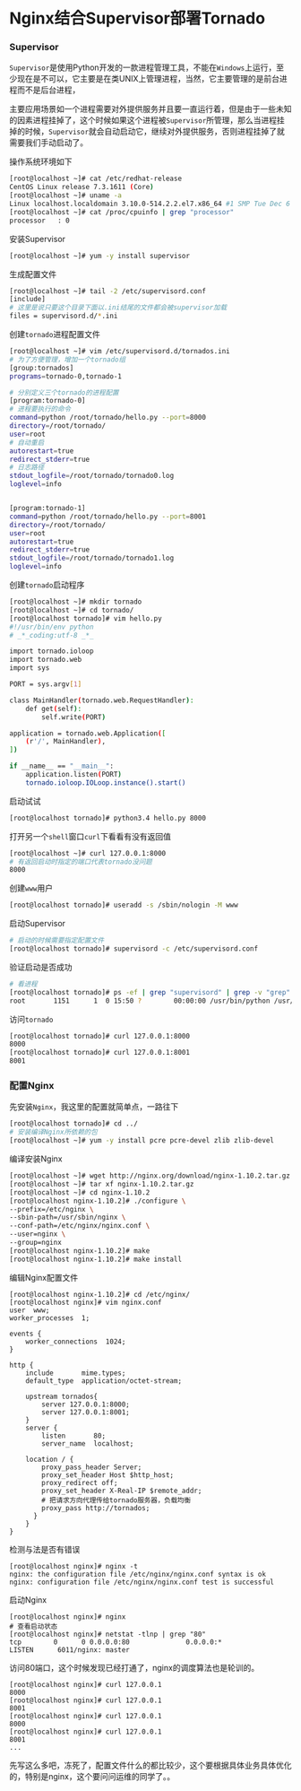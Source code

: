 # Nginx结合Supervisor部署Tornado

### Supervisor

`Supervisor`是使用Python开发的一款进程管理工具，不能在`Windows`上运行，至少现在是不可以，它主要是在类UNIX上管理进程，当然，它主要管理的是前台进程而不是后台进程，

主要应用场景如一个进程需要对外提供服务并且要一直运行着，但是由于一些未知的因素进程挂掉了，这个时候如果这个进程被`Supervisor`所管理，那么当进程挂掉的时候，`Supervisor`就会自动启动它，继续对外提供服务，否则进程挂掉了就需要我们手动启动了。

操作系统环境如下

```bash
[root@localhost ~]# cat /etc/redhat-release 
CentOS Linux release 7.3.1611 (Core) 
[root@localhost ~]# uname -a
Linux localhost.localdomain 3.10.0-514.2.2.el7.x86_64 #1 SMP Tue Dec 6 23:06:41 UTC 2016 x86_64 x86_64 x86_64 GNU/Linux
[root@localhost ~]# cat /proc/cpuinfo | grep "processor"
processor	: 0
```

安装Supervisor

```bash
[root@localhost ~]# yum -y install supervisor
```

生成配置文件

```bash
[root@localhost ~]# tail -2 /etc/supervisord.conf 
[include]
# 这里是说只要这个目录下面以.ini结尾的文件都会被supervisor加载
files = supervisord.d/*.ini
```

创建`tornado`进程配置文件


```bash
[root@localhost ~]# vim /etc/supervisord.d/tornados.ini
# 为了方便管理，增加一个tornado组
[group:tornados]
programs=tornado-0,tornado-1

# 分别定义三个tornado的进程配置
[program:tornado-0]
# 进程要执行的命令
command=python /root/tornado/hello.py --port=8000
directory=/root/tornado/
user=root
# 自动重启
autorestart=true
redirect_stderr=true
# 日志路径
stdout_logfile=/root/tornado/tornado0.log
loglevel=info


[program:tornado-1]
command=python /root/tornado/hello.py --port=8001
directory=/root/tornado/
user=root
autorestart=true
redirect_stderr=true
stdout_logfile=/root/tornado/tornado1.log
loglevel=info
```

创建`tornado`启动程序

```bash
[root@localhost ~]# mkdir tornado
[root@localhost ~]# cd tornado/
[root@localhost tornado]# vim hello.py
#!/usr/bin/env python
# _*_coding:utf-8 _*_

import tornado.ioloop
import tornado.web
import sys

PORT = sys.argv[1]

class MainHandler(tornado.web.RequestHandler):
    def get(self):
        self.write(PORT)

application = tornado.web.Application([
    (r'/', MainHandler),
])

if __name__ == "__main__":
    application.listen(PORT)
    tornado.ioloop.IOLoop.instance().start()
```
启动试试

```bash
[root@localhost tornado]# python3.4 hello.py 8000
```
打开另一个`shell`窗口`curl`下看看有没有返回值

```bash
[root@localhost ~]# curl 127.0.0.1:8000
# 有返回启动时指定的端口代表tornado没问题
8000
```

创建`www`用户

```bash
[root@localhost tornado]# useradd -s /sbin/nologin -M www
```

启动Supervisor

```bash
# 启动的时候需要指定配置文件
[root@localhost tornado]# supervisord -c /etc/supervisord.conf
```

验证启动是否成功

```bash
# 看进程
[root@localhost tornado]# ps -ef | grep "supervisord" | grep -v "grep"
root       1151      1  0 15:50 ?        00:00:00 /usr/bin/python /usr/bin/supervisord -c /etc/supervisord.conf
```

访问`tornado`

```bash
[root@localhost tornado]# curl 127.0.0.1:8000
8000
[root@localhost tornado]# curl 127.0.0.1:8001
8001
```

### 配置Nginx

先安装`Nginx`，我这里的配置就简单点，一路往下

```bash
[root@localhost tornado]# cd ../
# 安装编译Nginx所依赖的包
[root@localhost ~]# yum -y install pcre pcre-devel zlib zlib-devel 
```
编译安装Nginx
```bash
[root@localhost ~]# wget http://nginx.org/download/nginx-1.10.2.tar.gz
[root@localhost ~]# tar xf nginx-1.10.2.tar.gz 
[root@localhost ~]# cd nginx-1.10.2
[root@localhost nginx-1.10.2]# ./configure \
--prefix=/etc/nginx \
--sbin-path=/usr/sbin/nginx \
--conf-path=/etc/nginx/nginx.conf \
--user=nginx \
--group=nginx
[root@localhost nginx-1.10.2]# make
[root@localhost nginx-1.10.2]# make install
```
编辑Nginx配置文件
```
[root@localhost nginx-1.10.2]# cd /etc/nginx/
[root@localhost nginx]# vim nginx.conf
user  www;
worker_processes  1;

events {
    worker_connections  1024;
}

http {
    include       mime.types;
    default_type  application/octet-stream;

    upstream tornados{
        server 127.0.0.1:8000;
        server 127.0.0.1:8001;
    }
    server {
        listen       80;
        server_name  localhost;

    location / {
        proxy_pass_header Server;
        proxy_set_header Host $http_host;
        proxy_redirect off;
        proxy_set_header X-Real-IP $remote_addr;
        # 把请求方向代理传给tornado服务器，负载均衡
        proxy_pass http://tornados;
      }
    }
}
```
检测与法是否有错误
```
[root@localhost nginx]# nginx -t
nginx: the configuration file /etc/nginx/nginx.conf syntax is ok
nginx: configuration file /etc/nginx/nginx.conf test is successful
```
启动Nginx
```
[root@localhost nginx]# nginx 
# 查看启动状态
[root@localhost nginx]# netstat -tlnp | grep "80"
tcp        0      0 0.0.0.0:80              0.0.0.0:*               LISTEN      6011/nginx: master
```
访问80端口，这个时候发现已经打通了，nginx的调度算法也是轮训的。
```
[root@localhost nginx]# curl 127.0.0.1
8000
[root@localhost nginx]# curl 127.0.0.1
8001
[root@localhost nginx]# curl 127.0.0.1
8000
[root@localhost nginx]# curl 127.0.0.1
8001
...
```
先写这么多吧，冻死了，配置文件什么的都比较少，这个要根据具体业务具体优化的，特别是nginx，这个要问问运维的同学了。。